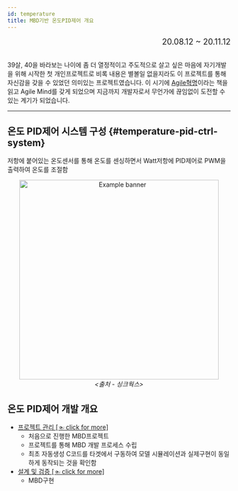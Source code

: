 ```yaml
---
id: temperature
title: MBD기반 온도PID제어 개요
---
```


<div align="right">
  <font size="4">
    20.08.12 ~ 20.11.12
  </font>
</div><br/>

39살, 40을 바라보는 나이에 좀 더 열정적이고 주도적으로 살고 싶은 마음에 자기개발을 위해 시작한 첫 개인프로젝트로 비록 내용은 별볼일 없을지라도 이 프로젝트를 통해 자신감을 갖을 수 있었던 의미있는 프로젝트였습니다.
이 시기에 [Agile혁명](/blog/hello-world#agile-secret)이라는 책을 읽고 Agile Mind를 갖게 되었으며 지금까지 개발자로서 무언가에 끊임없이 도전할 수 있는 계기가 되었습니다.

---

## 온도 PID제어 시스템 구성 {#temperature-pid-ctrl-system}

저항에 붙어있는 온도센서를 통해 온도를 센싱하면서 Watt저항에 PID제어로 PWM을 출력하여 온도를 조절함

<p align="center">
	<img
		src={require('/img/2_mbd/img3_3_hw_config.png').default}
		width="450"
		alt="Example banner"
	/><br/><em>&lt;출처 - 싱크웍스&gt;</em>
</p>

## 온도 PID제어 개발 개요

* [프로젝트 관리 [☜ click for more]](./temperature/temperature_mgn)
  * 처음으로 진행한 MBD프로젝트
  * 프로젝트를 통해 MBD 개발 프로세스 수립
  * 최초 자동생성 C코드를 타겟에서 구동하여 모델 시뮬레이션과 실제구현이 동일하게 동작되는 것을 확인함
* [설계 및 검증 [☜ click for more]](./temperature/temperature_design)
  * MBD구현
